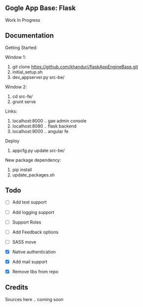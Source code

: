 Gogle App Base: Flask
-------
Work In Progress



Documentation
-------

Getting Started:

Window 1:
 1. git clone https://github.com/khanduri/flaskAppEngineBase.git
 1. initial_setup.sh
 1. dev_appserver.py src-be/

Window 2:
 1. cd src-fe/
 1. grunt serve

 Links:
 1. localhost:8000 .. gae admin console
 1. localhost:8080 .. flask backend
 1. localhost:9000 .. angular fe


Deploy
 1. appcfg.py update src-be/

New package dependency:
 1. pip install <package>
 1. update_packages.sh



Todo
-------
 - [ ] Add test support
 - [ ] Add logging support
 - [ ] Support Roles
 - [ ] Add Feedback options
 - [ ] SASS move
 - [x] Native authentication
 - [x] Add mail support
 - [x] Remove libs from repo



Credits
-------
Sources here .. coming soon
